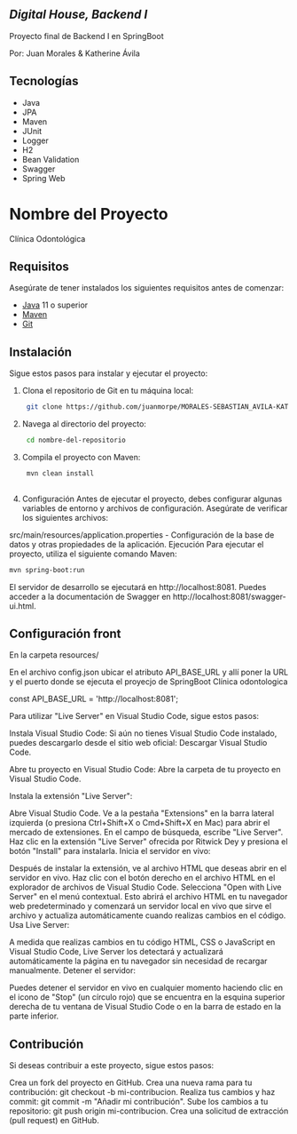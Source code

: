 ## _Digital House, Backend I_

Proyecto final de Backend I en SpringBoot

Por: Juan Morales & Katherine Ávila
## Tecnologías
- Java
- JPA
- Maven
- JUnit
- Logger
- H2
- Bean Validation
- Swagger
- Spring Web

# Nombre del Proyecto

Clínica Odontológica

## Requisitos

Asegúrate de tener instalados los siguientes requisitos antes de comenzar:

- [Java](https://www.oracle.com/java/technologies/javase-downloads.html) 11 o superior
- [Maven](https://maven.apache.org/download.cgi)
- [Git](https://git-scm.com/downloads)

## Instalación

Sigue estos pasos para instalar y ejecutar el proyecto:

1. Clona el repositorio de Git en tu máquina local:

   ```bash
    git clone https://github.com/juanmorpe/MORALES-SEBASTIAN_AVILA-KATHERINE.git

2. Navega al directorio del proyecto:
   ```bash
    cd nombre-del-repositorio

3. Compila el proyecto con Maven:
   ```bash
    mvn clean install
    
4. Configuración
Antes de ejecutar el proyecto, debes configurar algunas variables de entorno y archivos de configuración. Asegúrate de verificar los siguientes archivos:

src/main/resources/application.properties - Configuración de la base de datos y otras propiedades de la aplicación.
Ejecución
Para ejecutar el proyecto, utiliza el siguiente comando Maven:
   ```bash
   mvn spring-boot:run
```

El servidor de desarrollo se ejecutará en http://localhost:8081. Puedes acceder a la documentación de Swagger en http://localhost:8081/swagger-ui.html.

## Configuración front
En la carpeta resources/

En el archivo config.json ubicar el atributo API_BASE_URL y allí poner la URL y el puerto donde se ejecuta el proyecjo de SpringBoot Clínica odontologica

const API_BASE_URL = 'http://localhost:8081';

Para utilizar "Live Server" en Visual Studio Code, sigue estos pasos:

Instala Visual Studio Code: Si aún no tienes Visual Studio Code instalado, puedes descargarlo desde el sitio web oficial: Descargar Visual Studio Code.

Abre tu proyecto en Visual Studio Code: Abre la carpeta de tu proyecto en Visual Studio Code.

Instala la extensión "Live Server":

Abre Visual Studio Code.
Ve a la pestaña "Extensions" en la barra lateral izquierda (o presiona Ctrl+Shift+X o Cmd+Shift+X en Mac) para abrir el mercado de extensiones.
En el campo de búsqueda, escribe "Live Server".
Haz clic en la extensión "Live Server" ofrecida por Ritwick Dey y presiona el botón "Install" para instalarla.
Inicia el servidor en vivo:

Después de instalar la extensión, ve al archivo HTML que deseas abrir en el servidor en vivo.
Haz clic con el botón derecho en el archivo HTML en el explorador de archivos de Visual Studio Code.
Selecciona "Open with Live Server" en el menú contextual.
Esto abrirá el archivo HTML en tu navegador web predeterminado y comenzará un servidor local en vivo que sirve el archivo y actualiza automáticamente cuando realizas cambios en el código.
Usa Live Server:

A medida que realizas cambios en tu código HTML, CSS o JavaScript en Visual Studio Code, Live Server los detectará y actualizará automáticamente la página en tu navegador sin necesidad de recargar manualmente.
Detener el servidor:

Puedes detener el servidor en vivo en cualquier momento haciendo clic en el icono de "Stop" (un círculo rojo) que se encuentra en la esquina superior derecha de tu ventana de Visual Studio Code o en la barra de estado en la parte inferior.

## Contribución
Si deseas contribuir a este proyecto, sigue estos pasos:

Crea un fork del proyecto en GitHub.
Crea una nueva rama para tu contribución: git checkout -b mi-contribucion.
Realiza tus cambios y haz commit: git commit -m "Añadir mi contribución".
Sube los cambios a tu repositorio: git push origin mi-contribucion.
Crea una solicitud de extracción (pull request) en GitHub.
